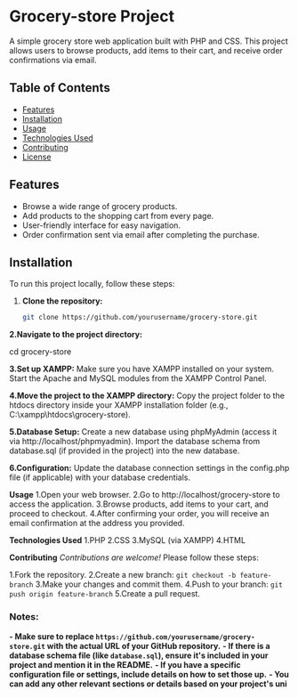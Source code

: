 # Grocery-store Project

A simple grocery store web application built with PHP and CSS. This project allows users to browse products, add items to their cart, and receive order confirmations via email.

## Table of Contents
- [Features](#features)
- [Installation](#installation)
- [Usage](#usage)
- [Technologies Used](#technologies-used)
- [Contributing](#contributing)
- [License](#license)

## Features
- Browse a wide range of grocery products.
- Add products to the shopping cart from every page.
- User-friendly interface for easy navigation.
- Order confirmation sent via email after completing the purchase.

## Installation
To run this project locally, follow these steps:

1. **Clone the repository:**
   ```bash
   git clone https://github.com/yourusername/grocery-store.git
**2.Navigate to the project directory:**

cd grocery-store

**3.Set up XAMPP:**
Make sure you have XAMPP installed on your system.
Start the Apache and MySQL modules from the XAMPP Control Panel.

**4.Move the project to the XAMPP directory:**
Copy the project folder to the htdocs directory inside your XAMPP installation folder (e.g., C:\xampp\htdocs\grocery-store).

**5.Database Setup:**
Create a new database using phpMyAdmin (access it via http://localhost/phpmyadmin).
Import the database schema from database.sql (if provided in the project) into the new database.

**6.Configuration:**
Update the database connection settings in the config.php file (if applicable) with your database credentials.

**Usage**
1.Open your web browser.
2.Go to http://localhost/grocery-store to access the application.
3.Browse products, add items to your cart, and proceed to checkout.
4.After confirming your order, you will receive an email confirmation at the address you provided.

**Technologies Used**
1.PHP
2.CSS
3.MySQL (via XAMPP)
4.HTML

**Contributing**
_Contributions are welcome!_ Please follow these steps:

1.Fork the repository.
2.Create a new branch:
`git checkout -b feature-branch`
3.Make your changes and commit them.
4.Push to your branch:
`git push origin feature-branch`
5.Create a pull request.

### Notes:
**- Make sure to replace `https://github.com/yourusername/grocery-store.git` with the actual URL of your GitHub repository.**
**- If there is a database schema file (like `database.sql`), ensure it's included in your project and mention it in the README.**
**- If you have a specific configuration file or settings, include details on how to set those up.**
**- You can add any other relevant sections or details based on your project's uni**
